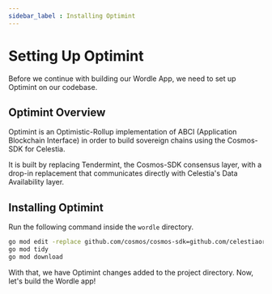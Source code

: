 ```yaml
---
sidebar_label : Installing Optimint
---
```


# Setting Up Optimint

Before we continue with building our Wordle App, we need to set up
Optimint on our codebase.

## Optimint Overview

Optimint is an Optimistic-Rollup implementation of
ABCI (Application Blockchain Interface) in order to build sovereign
chains using the Cosmos-SDK for Celestia.

It is built by replacing Tendermint, the Cosmos-SDK consensus layer, with
a drop-in replacement that communicates directly with
Celestia's Data Availability layer.

## Installing Optimint

Run the following command inside the `wordle` directory.

```sh
go mod edit -replace github.com/cosmos/cosmos-sdk=github.com/celestiaorg/cosmos-sdk-rollmint@v0.46.1-rollmint-v0.4.0
go mod tidy
go mod download
```

With that, we have Optimint changes added to the project directory. Now,
let's build the Wordle app!
